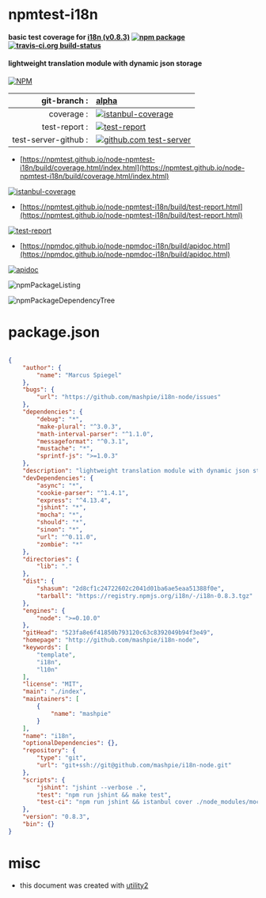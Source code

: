 # npmtest-i18n

#### basic test coverage for  [i18n (v0.8.3)](http://github.com/mashpie/i18n-node)  [![npm package](https://img.shields.io/npm/v/npmtest-i18n.svg?style=flat-square)](https://www.npmjs.org/package/npmtest-i18n) [![travis-ci.org build-status](https://api.travis-ci.org/npmtest/node-npmtest-i18n.svg)](https://travis-ci.org/npmtest/node-npmtest-i18n)

#### lightweight translation module with dynamic json storage

[![NPM](https://nodei.co/npm/i18n.png?downloads=true&downloadRank=true&stars=true)](https://www.npmjs.com/package/i18n)

| git-branch : | [alpha](https://github.com/npmtest/node-npmtest-i18n/tree/alpha)|
|--:|:--|
| coverage : | [![istanbul-coverage](https://npmtest.github.io/node-npmtest-i18n/build/coverage.badge.svg)](https://npmtest.github.io/node-npmtest-i18n/build/coverage.html/index.html)|
| test-report : | [![test-report](https://npmtest.github.io/node-npmtest-i18n/build/test-report.badge.svg)](https://npmtest.github.io/node-npmtest-i18n/build/test-report.html)|
| test-server-github : | [![github.com test-server](https://npmtest.github.io/node-npmtest-i18n/GitHub-Mark-32px.png)](https://npmtest.github.io/node-npmtest-i18n/build/app/index.html) | | build-artifacts : | [![build-artifacts](https://npmtest.github.io/node-npmtest-i18n/glyphicons_144_folder_open.png)](https://github.com/npmtest/node-npmtest-i18n/tree/gh-pages/build)|

- [https://npmtest.github.io/node-npmtest-i18n/build/coverage.html/index.html](https://npmtest.github.io/node-npmtest-i18n/build/coverage.html/index.html)

[![istanbul-coverage](https://npmtest.github.io/node-npmtest-i18n/build/screenCapture.buildCi.browser.%252Ftmp%252Fbuild%252Fcoverage.lib.html.png)](https://npmtest.github.io/node-npmtest-i18n/build/coverage.html/index.html)

- [https://npmtest.github.io/node-npmtest-i18n/build/test-report.html](https://npmtest.github.io/node-npmtest-i18n/build/test-report.html)

[![test-report](https://npmtest.github.io/node-npmtest-i18n/build/screenCapture.buildCi.browser.%252Ftmp%252Fbuild%252Ftest-report.html.png)](https://npmtest.github.io/node-npmtest-i18n/build/test-report.html)

- [https://npmdoc.github.io/node-npmdoc-i18n/build/apidoc.html](https://npmdoc.github.io/node-npmdoc-i18n/build/apidoc.html)

[![apidoc](https://npmdoc.github.io/node-npmdoc-i18n/build/screenCapture.buildCi.browser.%252Ftmp%252Fbuild%252Fapidoc.html.png)](https://npmdoc.github.io/node-npmdoc-i18n/build/apidoc.html)

![npmPackageListing](https://npmtest.github.io/node-npmtest-i18n/build/screenCapture.npmPackageListing.svg)

![npmPackageDependencyTree](https://npmtest.github.io/node-npmtest-i18n/build/screenCapture.npmPackageDependencyTree.svg)



# package.json

```json

{
    "author": {
        "name": "Marcus Spiegel"
    },
    "bugs": {
        "url": "https://github.com/mashpie/i18n-node/issues"
    },
    "dependencies": {
        "debug": "*",
        "make-plural": "^3.0.3",
        "math-interval-parser": "^1.1.0",
        "messageformat": "^0.3.1",
        "mustache": "*",
        "sprintf-js": ">=1.0.3"
    },
    "description": "lightweight translation module with dynamic json storage",
    "devDependencies": {
        "async": "*",
        "cookie-parser": "^1.4.1",
        "express": "^4.13.4",
        "jshint": "*",
        "mocha": "*",
        "should": "*",
        "sinon": "*",
        "url": "^0.11.0",
        "zombie": "*"
    },
    "directories": {
        "lib": "."
    },
    "dist": {
        "shasum": "2d8cf1c24722602c2041d01ba6ae5eaa51388f0e",
        "tarball": "https://registry.npmjs.org/i18n/-/i18n-0.8.3.tgz"
    },
    "engines": {
        "node": ">=0.10.0"
    },
    "gitHead": "523fa8e6f41850b793120c63c8392049b94f3e49",
    "homepage": "http://github.com/mashpie/i18n-node",
    "keywords": [
        "template",
        "i18n",
        "l10n"
    ],
    "license": "MIT",
    "main": "./index",
    "maintainers": [
        {
            "name": "mashpie"
        }
    ],
    "name": "i18n",
    "optionalDependencies": {},
    "repository": {
        "type": "git",
        "url": "git+ssh://git@github.com/mashpie/i18n-node.git"
    },
    "scripts": {
        "jshint": "jshint --verbose .",
        "test": "npm run jshint && make test",
        "test-ci": "npm run jshint && istanbul cover ./node_modules/mocha/bin/_mocha"
    },
    "version": "0.8.3",
    "bin": {}
}
```



# misc
- this document was created with [utility2](https://github.com/kaizhu256/node-utility2)
